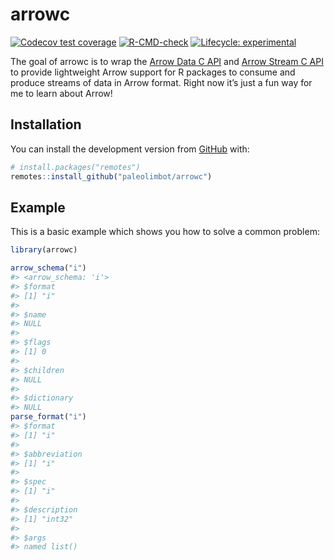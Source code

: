 
<!-- README.md is generated from README.Rmd. Please edit that file -->

# arrowc

<!-- badges: start -->

[![Codecov test
coverage](https://codecov.io/gh/paleolimbot/arrowc/branch/master/graph/badge.svg)](https://codecov.io/gh/paleolimbot/arrowc?branch=master)
[![R-CMD-check](https://github.com/paleolimbot/arrowc/workflows/R-CMD-check/badge.svg)](https://github.com/paleolimbot/arrowc/actions)
[![Lifecycle:
experimental](https://img.shields.io/badge/lifecycle-experimental-orange.svg)](https://lifecycle.r-lib.org/articles/stages.html#experimental)
<!-- badges: end -->

The goal of arrowc is to wrap the [Arrow Data C
API](https://arrow.apache.org/docs/format/CDataInterface.html) and
[Arrow Stream C
API](https://arrow.apache.org/docs/format/CStreamInterface.html) to
provide lightweight Arrow support for R packages to consume and produce
streams of data in Arrow format. Right now it’s just a fun way for me to
learn about Arrow!

## Installation

You can install the development version from
[GitHub](https://github.com/) with:

``` r
# install.packages("remotes")
remotes::install_github("paleolimbot/arrowc")
```

## Example

This is a basic example which shows you how to solve a common problem:

``` r
library(arrowc)

arrow_schema("i")
#> <arrow_schema: 'i'>
#> $format
#> [1] "i"
#> 
#> $name
#> NULL
#> 
#> $flags
#> [1] 0
#> 
#> $children
#> NULL
#> 
#> $dictionary
#> NULL
parse_format("i")
#> $format
#> [1] "i"
#> 
#> $abbreviation
#> [1] "i"
#> 
#> $spec
#> [1] "i"
#> 
#> $description
#> [1] "int32"
#> 
#> $args
#> named list()
```
